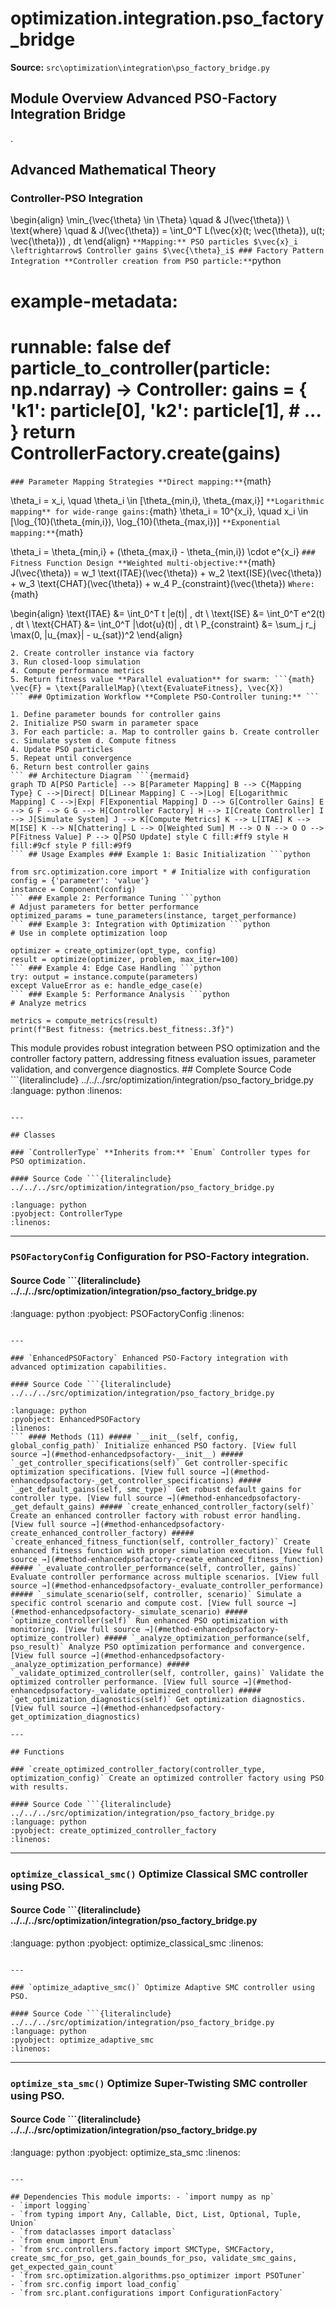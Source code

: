 # optimization.integration.pso_factory_bridge

**Source:** `src\optimization\integration\pso_factory_bridge.py`

## Module Overview Advanced PSO-Factory Integration Bridge

.

## Advanced Mathematical Theory

### Controller-PSO Integration


\begin{align}
\min_{\vec{\theta} \in \Theta} \quad & J(\vec{\theta}) \\
\text{where} \quad & J(\vec{\theta}) = \int_0^T L(\vec{x}(t; \vec{\theta}), u(t; \vec{\theta})) \, dt
\end{align}
``` **Mapping:** PSO particles $\vec{x}_i \leftrightarrow$ Controller gains $\vec{\theta}_i$ ### Factory Pattern Integration **Controller creation from PSO particle:** ```python
# example-metadata:
# runnable: false def particle_to_controller(particle: np.ndarray) -> Controller: gains = { 'k1': particle[0], 'k2': particle[1], # ... } return ControllerFactory.create(gains)
``` ### Parameter Mapping Strategies **Direct mapping:** ```{math}

\theta_i = x_i, \quad \theta_i \in [\theta_{min,i}, \theta_{max,i}]
``` **Logarithmic mapping** for wide-range gains: ```{math}
\theta_i = 10^{x_i}, \quad x_i \in [\log_{10}(\theta_{min,i}), \log_{10}(\theta_{max,i})]
``` **Exponential mapping:** ```{math}

\theta_i = \theta_{min,i} + (\theta_{max,i} - \theta_{min,i}) \cdot e^{x_i}
``` ### Fitness Function Design **Weighted multi-objective:** ```{math}
J(\vec{\theta}) = w_1 \text{ITAE}(\vec{\theta}) + w_2 \text{ISE}(\vec{\theta}) + w_3 \text{CHAT}(\vec{\theta}) + w_4 P_{constraint}(\vec{\theta})
``` Where: ```{math}

\begin{align}
\text{ITAE} &= \int_0^T t |e(t)| \, dt \\
\text{ISE} &= \int_0^T e^2(t) \, dt \\
\text{CHAT} &= \int_0^T |\dot{u}(t)| \, dt \\
P_{constraint} &= \sum_j r_j \max(0, |u_{max}| - u_{sat})^2
\end{align}
``` ### Simulation-Based Evaluation **Evaluation pipeline:** 1. Map PSO particle to controller gains
2. Create controller instance via factory
3. Run closed-loop simulation
4. Compute performance metrics
5. Return fitness value **Parallel evaluation** for swarm: ```{math}
\vec{F} = \text{ParallelMap}(\text{EvaluateFitness}, \vec{X})
``` ### Optimization Workflow **Complete PSO-Controller tuning:** ```

1. Define parameter bounds for controller gains
2. Initialize PSO swarm in parameter space
3. For each particle: a. Map to controller gains b. Create controller c. Simulate system d. Compute fitness
4. Update PSO particles
5. Repeat until convergence
6. Return best controller gains
``` ## Architecture Diagram ```{mermaid}
graph TD A[PSO Particle] --> B[Parameter Mapping] B --> C{Mapping Type} C -->|Direct| D[Linear Mapping] C -->|Log| E[Logarithmic Mapping] C -->|Exp| F[Exponential Mapping] D --> G[Controller Gains] E --> G F --> G G --> H[Controller Factory] H --> I[Create Controller] I --> J[Simulate System] J --> K[Compute Metrics] K --> L[ITAE] K --> M[ISE] K --> N[Chattering] L --> O[Weighted Sum] M --> O N --> O O --> P[Fitness Value] P --> Q[PSO Update] style C fill:#ff9 style H fill:#9cf style P fill:#9f9
``` ## Usage Examples ### Example 1: Basic Initialization ```python

from src.optimization.core import * # Initialize with configuration
config = {'parameter': 'value'}
instance = Component(config)
``` ### Example 2: Performance Tuning ```python
# Adjust parameters for better performance
optimized_params = tune_parameters(instance, target_performance)
``` ### Example 3: Integration with Optimization ```python
# Use in complete optimization loop

optimizer = create_optimizer(opt_type, config)
result = optimize(optimizer, problem, max_iter=100)
``` ### Example 4: Edge Case Handling ```python
try: output = instance.compute(parameters)
except ValueError as e: handle_edge_case(e)
``` ### Example 5: Performance Analysis ```python
# Analyze metrics

metrics = compute_metrics(result)
print(f"Best fitness: {metrics.best_fitness:.3f}")
```
This module provides robust integration between PSO optimization and the controller factory
pattern, addressing fitness evaluation issues, parameter validation, and convergence diagnostics. ## Complete Source Code ```{literalinclude} ../../../src/optimization/integration/pso_factory_bridge.py
:language: python
:linenos:
```

---

## Classes

### `ControllerType` **Inherits from:** `Enum` Controller types for PSO optimization.

#### Source Code ```{literalinclude} ../../../src/optimization/integration/pso_factory_bridge.py

:language: python
:pyobject: ControllerType
:linenos:
```

---

### `PSOFactoryConfig` Configuration for PSO-Factory integration.

#### Source Code ```{literalinclude} ../../../src/optimization/integration/pso_factory_bridge.py
:language: python
:pyobject: PSOFactoryConfig
:linenos:
```

---

### `EnhancedPSOFactory` Enhanced PSO-Factory integration with advanced optimization capabilities.

#### Source Code ```{literalinclude} ../../../src/optimization/integration/pso_factory_bridge.py

:language: python
:pyobject: EnhancedPSOFactory
:linenos:
``` #### Methods (11) ##### `__init__(self, config, global_config_path)` Initialize enhanced PSO factory. [View full source →](#method-enhancedpsofactory-__init__) ##### `_get_controller_specifications(self)` Get controller-specific optimization specifications. [View full source →](#method-enhancedpsofactory-_get_controller_specifications) ##### `_get_default_gains(self, smc_type)` Get robust default gains for controller type. [View full source →](#method-enhancedpsofactory-_get_default_gains) ##### `create_enhanced_controller_factory(self)` Create an enhanced controller factory with robust error handling. [View full source →](#method-enhancedpsofactory-create_enhanced_controller_factory) ##### `create_enhanced_fitness_function(self, controller_factory)` Create enhanced fitness function with proper simulation execution. [View full source →](#method-enhancedpsofactory-create_enhanced_fitness_function) ##### `_evaluate_controller_performance(self, controller, gains)` Evaluate controller performance across multiple scenarios. [View full source →](#method-enhancedpsofactory-_evaluate_controller_performance) ##### `_simulate_scenario(self, controller, scenario)` Simulate a specific control scenario and compute cost. [View full source →](#method-enhancedpsofactory-_simulate_scenario) ##### `optimize_controller(self)` Run enhanced PSO optimization with monitoring. [View full source →](#method-enhancedpsofactory-optimize_controller) ##### `_analyze_optimization_performance(self, pso_result)` Analyze PSO optimization performance and convergence. [View full source →](#method-enhancedpsofactory-_analyze_optimization_performance) ##### `_validate_optimized_controller(self, controller, gains)` Validate the optimized controller performance. [View full source →](#method-enhancedpsofactory-_validate_optimized_controller) ##### `get_optimization_diagnostics(self)` Get optimization diagnostics. [View full source →](#method-enhancedpsofactory-get_optimization_diagnostics)

---

## Functions

### `create_optimized_controller_factory(controller_type, optimization_config)` Create an optimized controller factory using PSO with results.

#### Source Code ```{literalinclude} ../../../src/optimization/integration/pso_factory_bridge.py
:language: python
:pyobject: create_optimized_controller_factory
:linenos:
```

---

### `optimize_classical_smc()` Optimize Classical SMC controller using PSO.

#### Source Code ```{literalinclude} ../../../src/optimization/integration/pso_factory_bridge.py

:language: python
:pyobject: optimize_classical_smc
:linenos:
```

---

### `optimize_adaptive_smc()` Optimize Adaptive SMC controller using PSO.

#### Source Code ```{literalinclude} ../../../src/optimization/integration/pso_factory_bridge.py
:language: python
:pyobject: optimize_adaptive_smc
:linenos:
```

---

### `optimize_sta_smc()` Optimize Super-Twisting SMC controller using PSO.

#### Source Code ```{literalinclude} ../../../src/optimization/integration/pso_factory_bridge.py

:language: python
:pyobject: optimize_sta_smc
:linenos:
```

---

## Dependencies This module imports: - `import numpy as np`
- `import logging`
- `from typing import Any, Callable, Dict, List, Optional, Tuple, Union`
- `from dataclasses import dataclass`
- `from enum import Enum`
- `from src.controllers.factory import SMCType, SMCFactory, create_smc_for_pso, get_gain_bounds_for_pso, validate_smc_gains, get_expected_gain_count`
- `from src.optimization.algorithms.pso_optimizer import PSOTuner`
- `from src.config import load_config`
- `from src.plant.configurations import ConfigurationFactory`
